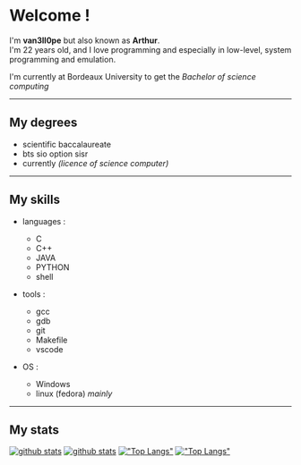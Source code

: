 # Welcome !

I'm **van3ll0pe** but also known as **Arthur**.<br>
I'm 22 years old, and I love programming and especially in low-level, system programming and emulation. <br>


I'm currently at Bordeaux University to get the *Bachelor of science computing*

---

## My degrees

- scientific baccalaureate
- bts sio option sisr
- currently *(licence of science computer)*

---

## My skills

- languages :
  - C
  - C++
  - JAVA
  - PYTHON
  - shell

- tools :
  - gcc
  - gdb
  - git
  - Makefile
  - vscode
 
- OS :
  - Windows
  - linux (fedora) *mainly*

---

## My stats

[![github stats](https://github-readme-stats.vercel.app/api?username=van3ll0pe&show_icons=true&theme=github_dark&layout=compact&hide_border=true&count_private=true#gh-dark-mode-only)](https://github.com/van3ll0pe/van3ll0pe#gh-dark-mode-only)
[![github stats](https://github-readme-stats.vercel.app/api?username=van3ll0pe&show_icons=true&theme=graywhite&layout=compact&hide_border=true&count_private=true#gh-light-mode-only)](https://github.com/van3ll0pe/van3ll0pe#gh-light-mode-only)
[!["Top Langs"](https://github-readme-stats.vercel.app/api/top-langs/?username=van3ll0pe&theme=github_dark&hide=html,Makefile&layout=compact&hide_border=true#gh-dark-mode-only)](https://github.com/van3ll0pe/van3ll0pe#gh-dark-mode-only)
[!["Top Langs"](https://github-readme-stats.vercel.app/api/top-langs/?username=van3ll0pe&theme=graywhite&hide=html,Makefile&layout=compact&hide_border=true#gh-light-mode-only)](https://github.com/van3ll0pe/van3ll0pe#gh-light-mode-only)
